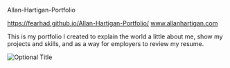 Allan-Hartigan-Portfolio

https://fearhad.github.io/Allan-Hartigan-Portfolio/
www.allanhartigan.com

This is my portfolio I created to explain the world a little about me, show my projects and skills, and as a way for employers to review my resume. 


![](assets/images/Screenshot.PNG?raw=true "Optional Title")

